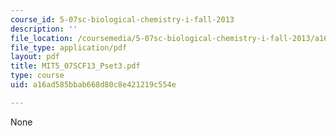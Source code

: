 ```yaml
---
course_id: 5-07sc-biological-chemistry-i-fall-2013
description: ''
file_location: /coursemedia/5-07sc-biological-chemistry-i-fall-2013/a16ad585bbab668d80c8e421219c554e_MIT5_07SCF13_Pset3.pdf
file_type: application/pdf
layout: pdf
title: MIT5_07SCF13_Pset3.pdf
type: course
uid: a16ad585bbab668d80c8e421219c554e

---
```

None